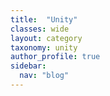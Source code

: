 ```yaml
---
title:  "Unity"
classes: wide
layout: category
taxonomy: unity
author_profile: true
sidebar:
  nav: "blog"
---
```


